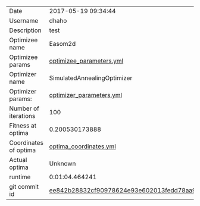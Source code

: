 | | |
| --- | --- |
| Date | 2017-05-19 09:34:44 |
| Username | dhaho |
| Description | test |
| Optimizee name | Easom2d |
| Optimizee params |  <a href="optimizee_parameters.yml">optimizee_parameters.yml</a>  |
| Optimizer name | SimulatedAnnealingOptimizer |
| Optimizer params: |  <a href="optimizer_parameters.yml">optimizer_parameters.yml</a>  |
| Number of iterations | 100 |
| Fitness at optima | 0.200530173888 |
| Coordinates of optima |  <a href="optima_coordinates.yml">optima_coordinates.yml</a>  |
| Actual optima |  Unknown  |
| runtime | 0:01:04.464241 |
| git commit id | <a href="git@github.com:IGITUGraz/LTL/commit/ee842b28832cf90978624e93e602013fedd78aa9">ee842b28832cf90978624e93e602013fedd78aa9</a> |